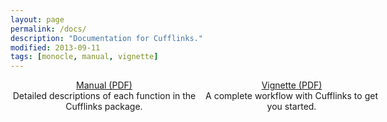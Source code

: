 ```yaml
---
layout: page
permalink: /docs/
description: "Documentation for Cufflinks."
modified: 2013-09-11
tags: [monocle, manual, vignette]
---
```


<style type="text/css">
#wrap {
   width:600px;
   margin:0 auto;
}
#left_col {
   float:left;
   width:300px;
}
#right_col {
   float:right;
   width:300px;
}
</style>

<div id="wrap">
    <div id="left_col" align="center">
        <div markdown="0"><a href="http://www.bioconductor.org/packages/devel/bioc/manuals/monocle/man/monocle.pdf" class="btn">Manual (PDF)</a></div>
    </div>
    <div id="right_col" align="center">
        <div markdown="0"><a href="http://www.bioconductor.org/packages/devel/bioc/vignettes/monocle/inst/doc/monocle-vignette.pdf" class="btn">Vignette (PDF)</a></div>
    </div>
</div>

<div id="wrap">
    <div id="left_col" align="center">
		Detailed descriptions of each function in the Cufflinks package.
    </div>
    <div id="right_col" align="center">
		A complete workflow with Cufflinks to get you started.
    </div>
</div>
